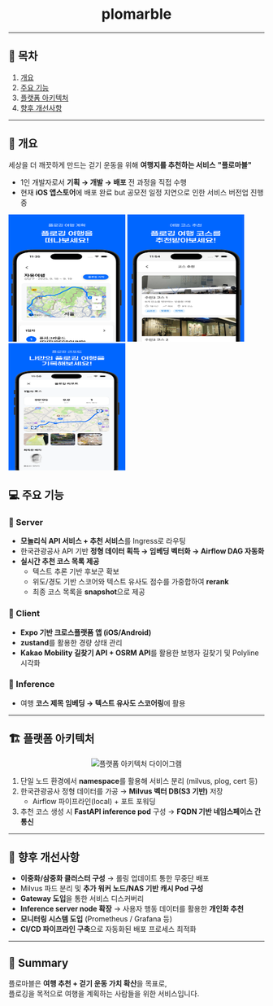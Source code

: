 
<h1 align="center">plomarble</h1>

---

## 📑 목차
1. [개요](#-개요)
2. [주요 기능](#-주요-기능)
3. [플랫폼 아키텍처](#-플랫폼-아키텍처)
4. [향후 개선사항](#-향후-개선사항)

---

## 📝 개요
세상을 더 깨끗하게 만드는 걷기 운동을 위해 **여행지를 추천하는 서비스** **"플로마블"**  

- 1인 개발자로서 **기획 → 개발 → 배포** 전 과정을 직접 수행  
- 현재 **iOS 앱스토어**에 배포 완료 but 공모전 일정 지연으로 인한 서비스 버전업 진행중

  
<p align="left">
  <!-- <img src="assets/qr.png" alt="스크린샷1" width="100" height="100" /> -->
  <img src="assets/ plomarble_1.png" alt="스크린샷1" width="230" height="250" />
  <img src="assets/plomarble_2.png" alt="스크린샷2" width="230" height="250" />
  <img src="assets/plomarble__3.png" alt="스크린샷3" width="230" height="250" />
</p>


## 💻 주요 기능

### 🔹 Server
- **모놀리식 API 서비스 + 추천 서비스**를 Ingress로 라우팅
- 한국관광공사 API 기반 **정형 데이터 획득 → 임베딩 벡터화 → Airflow DAG 자동화**
- **실시간 추천 코스 목록 제공**
  - 텍스트 추론 기반 후보군 확보  
  - 위도/경도 기반 스코어와 텍스트 유사도 점수를 가중합하여 **rerank**  
  - 최종 코스 목록을 **snapshot**으로 제공

### 🔹 Client
- **Expo 기반 크로스플랫폼 앱 (iOS/Android)**
- **zustand**를 활용한 경량 상태 관리
- **Kakao Mobility 길찾기 API + OSRM API**를 활용한 보행자 길찾기 및 Polyline 시각화

### 🔹 Inference
- 여행 **코스 제목 임베딩 → 텍스트 유사도 스코어링**에 활용

---

## 🏗 플랫폼 아키텍처

<p align="center">
  <img src="https://github.com/user-attachments/assets/530c6823-9f07-455d-a79a-4ea7aa896fd5" alt="플랫폼 아키텍처 다이어그램" width="800" />
</p>


1. 단일 노드 환경에서 **namespace**를 활용해 서비스 분리 (milvus, plog, cert 등)  
2. 한국관광공사 정형 데이터를 가공 → **Milvus 벡터 DB(S3 기반)** 저장  
   - Airflow 파이프라인(local) + 포트 포워딩  
3. 추천 코스 생성 시 **FastAPI inference pod** 구성 → **FQDN 기반 네임스페이스 간 통신**

---

## 🚀 향후 개선사항
- **이중화/삼중화 클러스터 구성** → 롤링 업데이트 통한 무중단 배포  
- Milvus 파드 분리 및 **추가 워커 노드/NAS 기반 캐시 Pod 구성**  
- **Gateway 도입**을 통한 서비스 디스커버리  
- **Inference server node 확장** → 사용자 행동 데이터를 활용한 **개인화 추천**  
- **모니터링 시스템 도입** (Prometheus / Grafana 등)  
- **CI/CD 파이프라인 구축**으로 자동화된 배포 프로세스 최적화  

---

## 📌 Summary
플로마블은 **여행 추천 + 걷기 운동 가치 확산**을 목표로,  
플로깅을 목적으로 여행을 계획하는 사람들을 위한 서비스입니다. 
